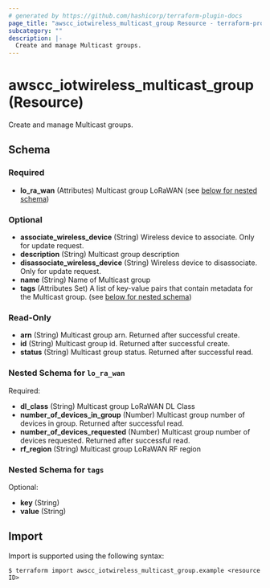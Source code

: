 ```yaml
---
# generated by https://github.com/hashicorp/terraform-plugin-docs
page_title: "awscc_iotwireless_multicast_group Resource - terraform-provider-awscc"
subcategory: ""
description: |-
  Create and manage Multicast groups.
---
```


# awscc_iotwireless_multicast_group (Resource)

Create and manage Multicast groups.



<!-- schema generated by tfplugindocs -->
## Schema

### Required

- **lo_ra_wan** (Attributes) Multicast group LoRaWAN (see [below for nested schema](#nestedatt--lo_ra_wan))

### Optional

- **associate_wireless_device** (String) Wireless device to associate. Only for update request.
- **description** (String) Multicast group description
- **disassociate_wireless_device** (String) Wireless device to disassociate. Only for update request.
- **name** (String) Name of Multicast group
- **tags** (Attributes Set) A list of key-value pairs that contain metadata for the Multicast group. (see [below for nested schema](#nestedatt--tags))

### Read-Only

- **arn** (String) Multicast group arn. Returned after successful create.
- **id** (String) Multicast group id. Returned after successful create.
- **status** (String) Multicast group status. Returned after successful read.

<a id="nestedatt--lo_ra_wan"></a>
### Nested Schema for `lo_ra_wan`

Required:

- **dl_class** (String) Multicast group LoRaWAN DL Class
- **number_of_devices_in_group** (Number) Multicast group number of devices in group. Returned after successful read.
- **number_of_devices_requested** (Number) Multicast group number of devices requested. Returned after successful read.
- **rf_region** (String) Multicast group LoRaWAN RF region


<a id="nestedatt--tags"></a>
### Nested Schema for `tags`

Optional:

- **key** (String)
- **value** (String)

## Import

Import is supported using the following syntax:

```shell
$ terraform import awscc_iotwireless_multicast_group.example <resource ID>
```
